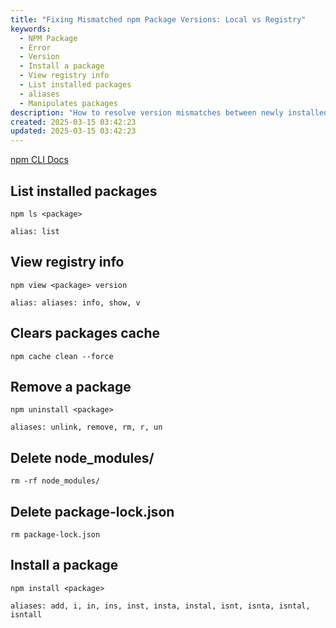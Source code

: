 ```yaml
---
title: "Fixing Mismatched npm Package Versions: Local vs Registry"
keywords:
  - NPM Package
  - Error
  - Version
  - Install a package
  - View registry info
  - List installed packages
  - aliases
  - Manipulates packages
description: "How to resolve version mismatches between newly installed NPM packages and their remote repository versions?"
created: 2025-03-15 03:42:23
updated: 2025-03-15 03:42:23
---
```


[npm CLI Docs](https://docs.npmjs.com/cli)

## List installed packages

```console
npm ls <package>
```

`alias: list`

## View registry info

```console
npm view <package> version
```

`alias: aliases: info, show, v`

## Clears packages cache

```console
npm cache clean --force
```

## Remove a package

```console
npm uninstall <package>
```

`aliases: unlink, remove, rm, r, un`

## Delete node_modules/

```console
rm -rf node_modules/
```

## Delete package-lock.json

```console
rm package-lock.json
```

## Install a package

```console
npm install <package>
```

`aliases: add, i, in, ins, inst, insta, instal, isnt, isnta, isntal, isntall`
